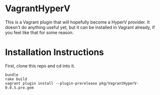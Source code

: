 # VagrantHyperV

This is a Vagrant plugin that will hopefully become a HyperV provider. It doesn't do anything useful yet, but it can be installed in Vagrant already, if you feel like that for some reason.

Installation Instructions
=========================

First, clone this repo and cd into it.

```
bundle
rake build
vagrant plugin install --plugin-prerelease pkg/VagrantHyperV-0.0.5.pre.gem
```
